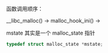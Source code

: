 函数调用顺序：

__libc_malloc() -> malloc_hook_ini() ->



mstate 其实是一个 malloc_state 指针

```c
typedef struct malloc_state *mstate;
```

